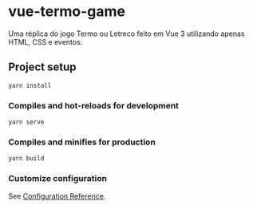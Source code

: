# vue-termo-game

Uma réplica do jogo Termo ou Letreco feito em Vue 3 utilizando apenas HTML, CSS e eventos.

## Project setup
```
yarn install
```

### Compiles and hot-reloads for development
```
yarn serve
```

### Compiles and minifies for production
```
yarn build
```

### Customize configuration
See [Configuration Reference](https://cli.vuejs.org/config/).
